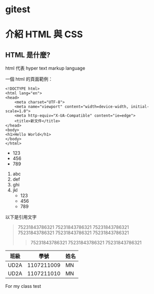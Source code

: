 # gitest
# 介紹 HTML 與 CSS
## HTML 是什麼?

html 代表 hyper text markup language

一個 html 的頁面範例：

    <!DOCTYPE html>
    <html lang="en">
    <head>
        <meta charset="UTF-8">
        <meta name="viewport" content="width=device-width, initial-scale=1.0">
        <meta http-equiv="X-UA-Compatible" content="ie=edge">
        <title>新文件</title>
    </head>
    <body>
    <h1>Hello World</h1>
    </body>
    </html>
    
    
* 123
* 456
* 789

1. abc
2. def
3. ghi
4. jkl
    * 123
    * 456
    * 789



以下是引用文字
>75231843786321 75231843786321 75231843786321
>75231843786321 75231843786321 75231843786321
>>75231843786321 75231843786321 75231843786321




|  班級  |     學號       |   姓名  |
|  ----- |    ---------  |  ------ |
|  UD2A  |   1107211009  |    MN   |
|  UD2A  |   1107211010  |    MN   |

For my class test


